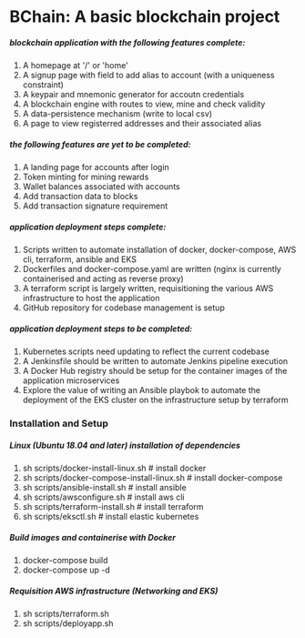 # BChain: A basic blockchain project

##### blockchain application with the following features complete:
1. A homepage at '/' or 'home'
2. A signup page with field to add alias to account (with a uniqueness constraint)
3. A keypair and mnemonic generator for accoutn credentials
4. A blockchain engine with routes to view, mine and check validity
5. A data-persistence mechanism (write to local csv)
6. A page to view registerred addresses and their associated alias

##### the following features are yet to be completed:
1. A landing page for accounts after login
2. Token minting for mining rewards
3. Wallet balances associated with accounts
4. Add transaction data to blocks
5. Add transaction signature requirement

##### application deployment steps complete:
1. Scripts written to automate installation of docker, docker-compose, AWS cli, terraform, ansible and EKS
2. Dockerfiles and docker-compose.yaml are written (nginx is currently containerised and acting as reverse proxy)
3. A terraform script is largely written, requisitioning the various AWS infrastructure to host the application
4. GitHub repository for codebase management is setup

##### application deployment steps to be completed:
1. Kubernetes scripts need updating to reflect the current codebase
2. A Jenkinsfile should be written to automate Jenkins pipeline execution
3. A Docker Hub registry should be setup for the container images of the application microservices
4. Explore the value of writing an Ansible playbok to automate the deployment of the EKS cluster on the infrastructure setup by terraform


### Installation and Setup
##### Linux (Ubuntu 18.04 and later) installation of dependencies
1. sh scripts/docker-install-linux.sh              # install docker
2. sh scripts/docker-compose-install-linux.sh      # install docker-compose
3. sh scripts/ansible-install.sh                   # install ansible
4. sh scripts/awsconfigure.sh                      # install aws cli
5. sh scripts/terraform-install.sh                 # install terraform
6. sh scripts/eksctl.sh                            # install elastic kubernetes

##### Build images and containerise with Docker
1. docker-compose build 
2. docker-compose up -d

##### Requisition AWS infrastructure (Networking and EKS)
1. sh scripts/terraform.sh
2. sh scripts/deployapp.sh